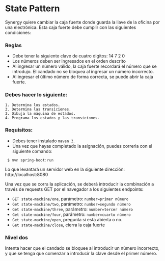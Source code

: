# State Pattern

Synergy quiere cambiar la caja fuerte donde guarda la llave de la oficina por una electrónica. Esta caja fuerte debe cumplir con las siguientes condiciones:

### Reglas
* Debe tener la siguiente clave de cuatro digitos: 14 7 2 0
* Los números deben ser ingresados en el orden descrito
* Al ingresar un número válido, la caja fuerte recordará el número que se introdujo. El candado no se bloquea al ingresar un número incorrecto.
* Al ingresar el último número de forma correcta, se puede abrir la caja fuerte.

### Debes hacer lo siguiente:
    1. Determina los estados.
    2. Determina las transiciones.
    3. Dibuja la máquina de estados.
    4. Programa los estados y las transiciones.


### Requisitos:
* Debes tener instalado ```maven 3```.
* Una vez que hayas completado la asignación, puedes correrla con el siguiente comando:

``` $ mvn spring-boot:run```

Lo que levantará un servidor web en la siguiente dirección: http://localhost:8080

Una vez que se corra la aplicación, se deberá introducir la combinación a través de requests GET por el navegador a los siguientes endpoints:

* ```GET state-machine/one```, parámetro: ```number=primer número```
* ```Get state-machine/two```, parámetro: ```number=segundo número```
*  ```Get state-machine/three```, parámetro: ```number=tercer número```
*  ```Get state-machine/four```, parámetro: ```number=cuarto número```
* ```Get state-machine/open```, pregunta si esta abierta o no.
* ```Get state-machine/close```, cierra la caja fuerte

### Nivel dos
Intenta hacer que el candado se bloquee al introducir un número incorrecto, y que se tenga que comenzar a introducir la clave desde el primer número.